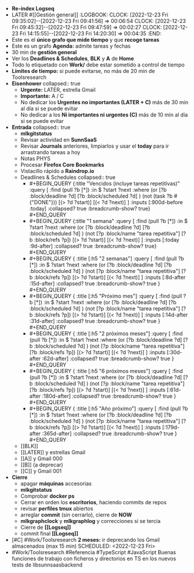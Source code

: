 - **Re-index Logseq**
- LATER #[[Gestión general]]
  :LOGBOOK:
  CLOCK: [2022-12-23 Fri 09:35:02]--[2022-12-23 Fri 09:41:56] =>  00:06:54
  CLOCK: [2022-12-23 Fri 09:45:32]--[2022-12-23 Fri 09:47:59] =>  00:02:27
  CLOCK: [2022-12-23 Fri 14:15:55]--[2022-12-23 Fri 14:20:30] =>  00:04:35
  :END:
- Este es el **único grafo que mide tiempo** y que **recoge tareas**
- Este es un grafo **Agenda:** admite tareas y fechas
- 30 min de **gestión general**
- Ver los **Deadlines & Schedules**, **BLK** y **A** de **Home**
- Todo lo etiquetado con **Work/** debe estar sometido a control de tiempo
- **Límites de tiempo:** si puede evitarse, no más de 20 min de Toolsresearch
- **Eisenhower**
  collapsed:: true
  - **Urgente:** LATER, estrella Gmail
  - **Importante:** A / C
  - No dedicar los **Urgentes no importantes (LATER + C)** más de 30 min al día si se puede evitar
  - No dedicar a los **Ni importantes ni urgentes (C)** más de 10 min al día si se puede evitar
- **Entrada**
  collapsed:: true
  - **mlkgitstatus**
  - Revisar actividad en **SunnSaaS**
  - Revisar **Journals** anteriores, limpiarlos y usar el **today** para ir arrastrando tareas a hoy
  - Notas PHYS
  - Procesar **Firefox Core Bookmarks**
  - Vistacillo rápido a **Raindrop.io**
  - Deadlines & Schedules
    collapsed:: true
    - #+BEGIN_QUERY
      {:title "Vencidos (incluye tareas repetitivas)"
      :query [
        :find (pull ?b [*])
        :in $ ?start ?next
        :where
        (or
          [?b :block/deadline ?d]
          [?b :block/scheduled ?d]
        )
        (not (task ?b #{"DONE"}))
        [(> ?d ?start)]
        [(< ?d ?next)]
      ]
      :inputs [:900d-before :today]
      :collapsed? true
      :breadcrumb-show? true}
      #+END_QUERY
    - #+BEGIN_QUERY
       {:title "1 semana"
      :query [
        :find (pull ?b [*])
        :in $ ?start ?next
        :where
          (or
             [?b :block/deadline ?d]
             [?b :block/scheduled ?d]
           )
           (not [?p :block/name "tarea repetitiva"]
           [?b :block/refs ?p])
          [(> ?d ?start)]
          [(< ?d ?next)]
      ]
      :inputs [:today :9d-after]
      :collapsed? true
      :breadcrumb-show? true}
       #+END_QUERY
    - #+BEGIN_QUERY
        {
          :title [:h5 "2 semanas"]
          :query [
            :find (pull ?b [*])
            :in $ ?start ?next
            :where
              (or
                [?b :block/deadline ?d]
                [?b :block/scheduled ?d]
              )
              (not [?p :block/name "tarea repetitiva"]
              [?b :block/refs ?p])
              [(> ?d ?start)]
              [(< ?d ?next)]
          ]
          :inputs [:8d-after :15d-after]
          :collapsed? true
          :breadcrumb-show? true
        }
        #+END_QUERY
    - #+BEGIN_QUERY
        {
          :title [:h5 "Próximo mes"]
          :query [
            :find (pull ?b [*])
            :in $ ?start ?next
            :where
              (or
                [?b :block/deadline ?d]
                [?b :block/scheduled ?d]
              )
              (not [?p :block/name "tarea repetitiva"]
              [?b :block/refs ?p])
              [(> ?d ?start)]
              [(< ?d ?next)]
          ]
          :inputs [:14d-after :31d-after]
          :collapsed? true
          :breadcrumb-show? true
        }
        #+END_QUERY
    - #+BEGIN_QUERY
        {
          :title [:h5 "2 próximos meses"]
          :query [
            :find (pull ?b [*])
            :in $ ?start ?next
            :where
              (or
                [?b :block/deadline ?d]
                [?b :block/scheduled ?d]
              )
              (not [?p :block/name "tarea repetitiva"]
              [?b :block/refs ?p])
              [(> ?d ?start)]
              [(< ?d ?next)]
          ]
          :inputs [:30d-after :62d-after]
          :collapsed? true
          :breadcrumb-show? true
        }
        #+END_QUERY
    - #+BEGIN_QUERY
        {
          :title [:h5 "6 próximos meses"]
          :query [
            :find (pull ?b [*])
            :in $ ?start ?next
            :where
              (or
                [?b :block/deadline ?d]
                [?b :block/scheduled ?d]
              )
              (not [?p :block/name "tarea repetitiva"]
              [?b :block/refs ?p])
              [(> ?d ?start)]
              [(< ?d ?next)]
          ]
          :inputs [:61d-after :180d-after]
          :collapsed? true
          :breadcrumb-show? true
        }
        #+END_QUERY
    - #+BEGIN_QUERY
        {
          :title [:h5 "Año próximo"]
          :query [
            :find (pull ?b [*])
            :in $ ?start ?next
            :where
              (or
                [?b :block/deadline ?d]
                [?b :block/scheduled ?d]
              )
              (not [?p :block/name "tarea repetitiva"]
              [?b :block/refs ?p])
              [(> ?d ?start)]
              [(< ?d ?next)]
          ]
          :inputs [:179d-after :365d-after]
          :collapsed? true
          :breadcrumb-show? true
        }
        #+END_QUERY
  - [[BLK]]
  - [[LATER]] y estrellas Gmail
  - [[A]] y Gmail 000
  - [[B]] (a deprecar)
  - [[C]] y Gmail 001
- **Cierre**
  - apagar **máquinas** accesorias
  - **mlkgitstatus**
  - Comprobar **docker ps**
  - Cerrar en orden los **escritorios**, haciendo commits de repos
  - revisar **perfiles tmux** abiertos
  - arreglar **commit** (sin cerrarlo), cierre de **NOW**
  - **mlkgraphclock** y **mlkgraphlog** y correcciones si se tercia
  - Cierre de **[[Logseq]]**
  - commit final **[[Logseq]]**
- [#C] #Work/Toolsresearch **2 meses:** ir deprecando los Gmail almacenados (max 15 min)
  SCHEDULED: <2022-12-23 Fri>
- #Work/Toolsresearch #Referencia #TypeScript #JavaScript Buenas funciones de trabajo con ficheros y directorios en TS en los nuevos tests de libsunnsaasbackend